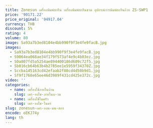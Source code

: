 ```yaml
---
title: Zonesun เครื่องพิมพ์สกรีน เครื่องพิมพ์สกรีนขวด อุปกรณ์การพิมพ์สกรีนถ้วย ZS-SWP1
price: '90171.22'
price_original: '94917.04'
currency: THB
discount: 5%
rating: 4
volume: 80
image: Sa93a7b3ed8104e4bb990f9f3e4fe9facB.jpg
images:
  - Sa93a7b3ed8104e4bb990f9f3e4fe9facB.jpg
  - S9064ea068ae34f179f573af4e9c4b03ez.jpg
  - S0a807fd5a5254ae894400186d609c72f5.jpg
  - Sb016cb64b63b4b2785ee1e5959f34370Z.jpg
  - Sccba145163cd42efaab2f80cd4d50b9d1.jpg
  - Sf9f1768e65ee46d3989f431cd425e372c.jpg
video: ''
categories:
  - name: เครื่องใช้ภายในบ้าน
    slug: เคร-องใช-ภายในบ-าน
  - name: เครื่องใช้ในครัว
    slug: เคร-องใช-ในคร
slug: zonesun-เคร-องพ-มพ-สกร
encode: oEKJ74y
lang: th
---
```

  